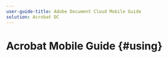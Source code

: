```yaml
---
user-guide-title: Adobe Document Cloud Mobile Guide
solution: Acrobat DC
---
```


# Acrobat Mobile Guide {#using}

